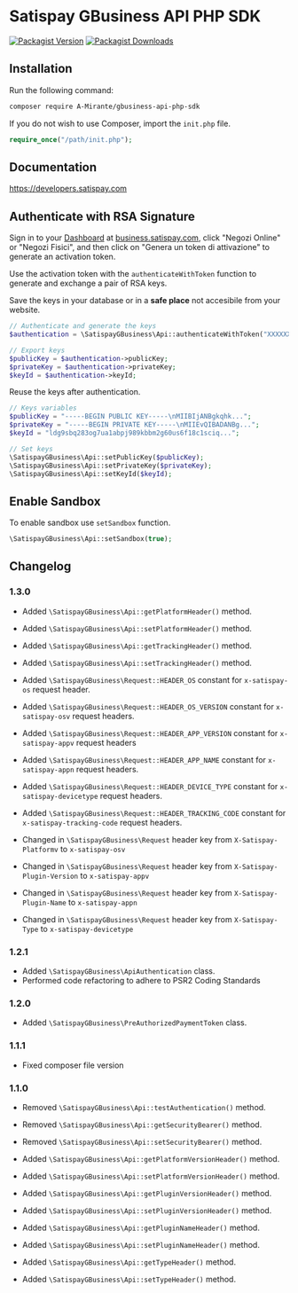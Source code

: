 # Satispay GBusiness API PHP SDK

[![Packagist Version](https://img.shields.io/packagist/v/satispay/gbusiness-api-php-sdk.svg?style=flat-square)](https://packagist.org/packages/satispay/gbusiness-api-php-sdk)
[![Packagist Downloads](https://img.shields.io/packagist/dt/satispay/gbusiness-api-php-sdk.svg?style=flat-square)](https://packagist.org/packages/satispay/gbusiness-api-php-sdk)

## Installation

Run the following command:

```bash
composer require A-Mirante/gbusiness-api-php-sdk
```

If you do not wish to use Composer, import the `init.php` file.

```php
require_once("/path/init.php");
```

## Documentation

https://developers.satispay.com

## Authenticate with RSA Signature

Sign in to your [Dashboard](https://business.satispay.com) at [business.satispay.com](https://business.satispay.com), click "Negozi Online" or "Negozi Fisici", and then click on "Genera un token di attivazione" to generate an activation token.

Use the activation token with the `authenticateWithToken` function to generate and exchange a pair of RSA keys.

Save the keys in your database or in a **safe place** not accesibile from your website.

```php
// Authenticate and generate the keys
$authentication = \SatispayGBusiness\Api::authenticateWithToken("XXXXXX");

// Export keys
$publicKey = $authentication->publicKey;
$privateKey = $authentication->privateKey;
$keyId = $authentication->keyId;
```

Reuse the keys after authentication.

```php
// Keys variables
$publicKey = "-----BEGIN PUBLIC KEY-----\nMIIBIjANBgkqhk...";
$privateKey = "-----BEGIN PRIVATE KEY-----\nMIIEvQIBADANBg...";
$keyId = "ldg9sbq283og7ua1abpj989kbbm2g60us6f18c1sciq...";

// Set keys
\SatispayGBusiness\Api::setPublicKey($publicKey);
\SatispayGBusiness\Api::setPrivateKey($privateKey);
\SatispayGBusiness\Api::setKeyId($keyId);
```

## Enable Sandbox

To enable sandbox use `setSandbox` function.
```php
\SatispayGBusiness\Api::setSandbox(true);
```

## Changelog

### 1.3.0

- Added `\SatispayGBusiness\Api::getPlatformHeader()` method.
- Added `\SatispayGBusiness\Api::setPlatformHeader()` method.
- Added `\SatispayGBusiness\Api::getTrackingHeader()` method.
- Added `\SatispayGBusiness\Api::setTrackingHeader()` method.
- Added `\SatispayGBusiness\Request::HEADER_OS` constant for `x-satispay-os` request header.
- Added `\SatispayGBusiness\Request::HEADER_OS_VERSION` constant for `x-satispay-osv` request headers.
- Added `\SatispayGBusiness\Request::HEADER_APP_VERSION` constant for `x-satispay-appv` request headers
- Added `\SatispayGBusiness\Request::HEADER_APP_NAME` constant for `x-satispay-appn` request headers.
- Added `\SatispayGBusiness\Request::HEADER_DEVICE_TYPE` constant for `x-satispay-devicetype` request headers.
- Added `\SatispayGBusiness\Request::HEADER_TRACKING_CODE` constant for `x-satispay-tracking-code` request headers.
  
- Changed in `\SatispayGBusiness\Request` header key from `X-Satispay-Platformv` to `x-satispay-osv`
- Changed in `\SatispayGBusiness\Request` header key from `X-Satispay-Plugin-Version` to `x-satispay-appv`
- Changed in `\SatispayGBusiness\Request` header key from `X-Satispay-Plugin-Name` to `x-satispay-appn`
- Changed in `\SatispayGBusiness\Request` header key from `X-Satispay-Type` to `x-satispay-devicetype`

### 1.2.1

- Added `\SatispayGBusiness\ApiAuthentication` class.
- Performed code refactoring to adhere to PSR2 Coding Standards 

### 1.2.0

- Added `\SatispayGBusiness\PreAuthorizedPaymentToken` class.

### 1.1.1

- Fixed composer file version

### 1.1.0

- Removed `\SatispayGBusiness\Api::testAuthentication()` method.
- Removed `\SatispayGBusiness\Api::getSecurityBearer()` method.
- Removed `\SatispayGBusiness\Api::setSecurityBearer()` method.

- Added `\SatispayGBusiness\Api::getPlatformVersionHeader()` method.
- Added `\SatispayGBusiness\Api::setPlatformVersionHeader()` method.

- Added `\SatispayGBusiness\Api::getPluginVersionHeader()` method.
- Added `\SatispayGBusiness\Api::setPluginVersionHeader()` method.

- Added `\SatispayGBusiness\Api::getPluginNameHeader()` method.
- Added `\SatispayGBusiness\Api::setPluginNameHeader()` method.

- Added `\SatispayGBusiness\Api::getTypeHeader()` method.
- Added `\SatispayGBusiness\Api::setTypeHeader()` method.
